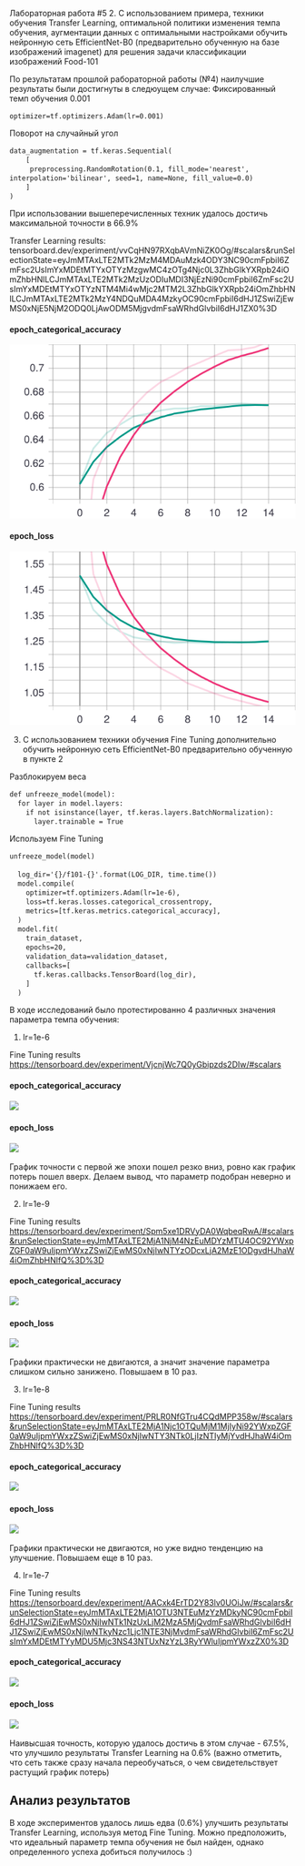 Лабораторная работа #5
2. С использованием примера, техники обучения Transfer Learning, оптимальной политики изменения темпа обучения, аугментации данных с оптимальными настройками обучить нейронную сеть EfficientNet-B0 (предварительно обученную на базе изображений imagenet) для решения задачи классификации изображений Food-101

По результатам прошлой рабораторной работы (№4) наилучшие результаты были достигнуты в следюущем случае:
Фиксированный темп обучения 0.001
```
optimizer=tf.optimizers.Adam(lr=0.001)
```
Поворот на случайный угол
```
data_augmentation = tf.keras.Sequential(
    [
     preprocessing.RandomRotation(0.1, fill_mode='nearest', interpolation='bilinear', seed=1, name=None, fill_value=0.0)
    ]
)
```
При использовании вышеперечисленных техник удалось достичь максимальной точности в 66.9%

Transfer Learning results:
tensorboard.dev/experiment/vvCqHN97RXqbAVmNiZK0Og/#scalars&runSelectionState=eyJmMTAxLTE2MTk2MzM4MDAuMzk4ODY3NC90cmFpbiI6ZmFsc2UsImYxMDEtMTYxOTYzMzgwMC4zOTg4Njc0L3ZhbGlkYXRpb24iOmZhbHNlLCJmMTAxLTE2MTk2MzUzODIuMDI3NjEzNi90cmFpbiI6ZmFsc2UsImYxMDEtMTYxOTYzNTM4Mi4wMjc2MTM2L3ZhbGlkYXRpb24iOmZhbHNlLCJmMTAxLTE2MTk2MzY4NDQuMDA4MzkyOC90cmFpbiI6dHJ1ZSwiZjEwMS0xNjE5NjM2ODQ0LjAwODM5MjgvdmFsaWRhdGlvbiI6dHJ1ZX0%3D

#### epoch_categorical_accuracy
<img src="https://raw.githubusercontent.com/PigCakee/omi_lab4/main/epoch_categorical_accuracy_3_c_fill_mode_nearest.svg">

#### epoch_loss
<img src="https://raw.githubusercontent.com/PigCakee/omi_lab4/main/epoch_loss_3_c_fill_mode_nearest.svg">

3. С использованием техники обучения Fine Tuning дополнительно обучить нейронную сеть EfficientNet-B0 предварительно обученную в пункте 2

Разблокируем веса
```
def unfreeze_model(model):
  for layer in model.layers:
    if not isinstance(layer, tf.keras.layers.BatchNormalization):
      layer.trainable = True
```
Используем Fine Tuning
```
unfreeze_model(model)

  log_dir='{}/f101-{}'.format(LOG_DIR, time.time())
  model.compile(
    optimizer=tf.optimizers.Adam(lr=1e-6),
    loss=tf.keras.losses.categorical_crossentropy,
    metrics=[tf.keras.metrics.categorical_accuracy],
  )
  model.fit(
    train_dataset,
    epochs=20,
    validation_data=validation_dataset,
    callbacks=[
      tf.keras.callbacks.TensorBoard(log_dir),
    ]
  )
```

В ходе исследований было протестированно 4 различных значения параметра темпа обучения:

1. lr=1e-6

Fine Tuning results
https://tensorboard.dev/experiment/VjcnjWc7Q0yGbipzds2DIw/#scalars

#### epoch_categorical_accuracy
<img src="https://raw.githubusercontent.com/PigCakee/omi_lab4/main/epoch_categorical_accuracy_1e-6.svg">

#### epoch_loss
<img src="https://raw.githubusercontent.com/PigCakee/omi_lab4/main/epoch_loss_1e-6.svg">

График точности с первой же эпохи пошел резко вниз, ровно как график потерь пошел вверх. Делаем вывод, что параметр подобран неверно и понижаем его. 

2. lr=1e-9

Fine Tuning results
https://tensorboard.dev/experiment/Spm5xe1DRVyDA0WqbeqRwA/#scalars&runSelectionState=eyJmMTAxLTE2MjA1NjM4NzEuMDYzMTU4OC92YWxpZGF0aW9uIjpmYWxzZSwiZjEwMS0xNjIwNTYzODcxLjA2MzE1ODgvdHJhaW4iOmZhbHNlfQ%3D%3D

#### epoch_categorical_accuracy
<img src="https://raw.githubusercontent.com/PigCakee/omi_lab4/main/epoch_categorical_accuracy_1e-9.svg">

#### epoch_loss
<img src="https://raw.githubusercontent.com/PigCakee/omi_lab4/main/epoch_loss_1e-9.svg">

Графики практически не двигаются, а значит значение параметра слишком сильно занижено. Повышаем в 10 раз.

3. lr=1e-8

Fine Tuning results
https://tensorboard.dev/experiment/PRLR0NfGTru4CQdMPP358w/#scalars&runSelectionState=eyJmMTAxLTE2MjA1Njc1OTQuMjM1MjIyNi92YWxpZGF0aW9uIjpmYWxzZSwiZjEwMS0xNjIwNTY3NTk0LjIzNTIyMjYvdHJhaW4iOmZhbHNlfQ%3D%3D

#### epoch_categorical_accuracy
<img src="https://raw.githubusercontent.com/PigCakee/omi_lab4/main/epoch_categorical_accuracy_1e-8.svg">

#### epoch_loss
<img src="https://raw.githubusercontent.com/PigCakee/omi_lab4/main/epoch_loss_1e-8.svg">

Графики практически не двигаются, но уже видно тенденцию на улучшение. Повышаем еще в 10 раз.

4. lr=1e-7

Fine Tuning results
https://tensorboard.dev/experiment/AACxk4ErTD2Y83lv0UOiJw/#scalars&runSelectionState=eyJmMTAxLTE2MjA1OTU3NTEuMzYzMDkyNC90cmFpbiI6dHJ1ZSwiZjEwMS0xNjIwNTk1NzUxLjM2MzA5MjQvdmFsaWRhdGlvbiI6dHJ1ZSwiZjEwMS0xNjIwNTkyNzc1Ljc1NTE3NjMvdmFsaWRhdGlvbiI6ZmFsc2UsImYxMDEtMTYyMDU5Mjc3NS43NTUxNzYzL3RyYWluIjpmYWxzZX0%3D

#### epoch_categorical_accuracy
<img src="https://raw.githubusercontent.com/PigCakee/omi_lab4/main/epoch_categorical_accuracy_1e-7.svg">

#### epoch_loss
<img src="https://raw.githubusercontent.com/PigCakee/omi_lab4/main/epoch_loss_1e-7.svg">

Наивысшая точность, которую удалось достичь в этом случае - 67.5%, что улучшило результаты Transfer Learning на 0.6% (важно отметить, что сеть также сразу начала переобучаться, о чем свидетельствует растущий график потерь)

## Анализ результатов
В ходе экспериментов удалось лишь едва (0.6%) улучшить результаты Transfer Learning, используя метод Fine Tuning. Можно предположить, что идеальный параметр темпа обучения не был найден, однако определенного успеха добиться получилось :)
